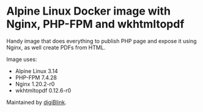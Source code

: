 # Alpine Linux Docker image with Nginx, PHP-FPM and wkhtmltopdf

Handy image that does everything to publish PHP page and expose it using Nginx, as well create PDFs from HTML.

Image uses:
- Alpine Linux 3.14
- PHP-FPM 7.4.28
- Nginx 1.20.2-r0
- wkhtmltopdf 0.12.6-r0

Maintained by [digiBlink](https://digiblink.eu/).
